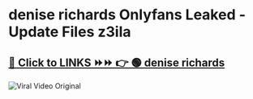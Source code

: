 
 # denise richards Onlyfans Leaked - Update Files z3ila

## <h2><a href="https://clipsfans.com/denise_richards&ref=git">🔗 Click to LINKS ⏩⏩ 👉 🟢 denise richards </a></h2>

<a href="https://clipsfans.com/denise_richards&ref=git" rel="nofollow" data-target="animated-image.originalLink"><img src="https://i.ibb.co.com/xMMVF88/686577567.gif" alt="Viral Video Original" style="max-width: 100%; display: inline-block;" data-target="animated-image.originalImage"></a>

